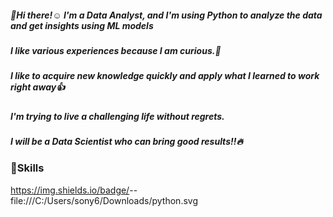 ##### 👋Hi there!:relaxed: I'm a Data Analyst, and I'm using Python to analyze the data and get insights using ML models
##### I like various experiences because I am curious.:musical_note:
##### I like to acquire new knowledge quickly and apply what I learned to work right away:thumbsup:

##### I'm trying to live a challenging life without regrets.
##### I will be a Data Scientist who can bring good results!!:fire:

### :metal:Skills
https://img.shields.io/badge/<LABEL>-<MESSAGE>-<COLOR>
file:///C:/Users/sony6/Downloads/python.svg

<!--
**Mifekmk/Mifekmk** is a ✨ _special_ ✨ repository because its `README.md` (this file) appears on your GitHub profile.

Here are some ideas to get you started:

- 🔭 I’m currently working on ...
- 🌱 I’m currently learning ...
- 👯 I’m looking to collaborate on ...
- 🤔 I’m looking for help with ...
- 💬 Ask me about ...
- 📫 How to reach me: ...
- 😄 Pronouns: ...
- ⚡ Fun fact: ...
-->

